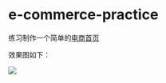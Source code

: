 # e-commerce-practice
练习制作一个简单的[电商首页](https://geraint1998.github.io/e-commerce-practice/)

效果图如下：

![](C:/Users/Geraint/Desktop/e-commerce-practice/img/%E7%BD%91%E9%A1%B5%E6%8D%95%E8%8E%B7_12-5-2021_2195_.jpeg)